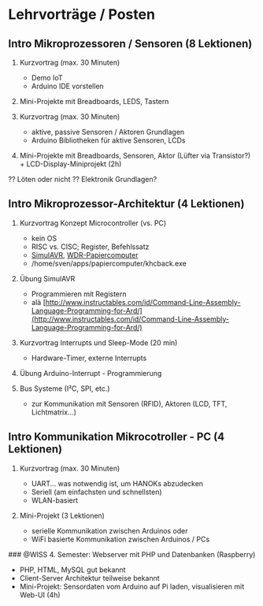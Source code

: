 # Lehrvorträge / Posten

## Intro Mikroprozessoren / Sensoren (8 Lektionen)

1. Kurzvortrag (max. 30 Minuten)
    - Demo IoT
    - Arduino IDE vorstellen
2. Mini-Projekte mit Breadboards, LEDS, Tastern

3. Kurzvortrag (max. 30 Minuten)
    - aktive, passive Sensoren / Aktoren Grundlagen
    - Arduino Bibliotheken für aktive Sensoren, LCDs

4. Mini-Projekte mit Breadboards, Sensoren, Aktor (Lüfter via Transistor?) + LCD-Display-Miniprojekt (2h)

?? Löten oder nicht ?? Elektronik Grundlagen?

## Intro Mikroprozessor-Architektur (4 Lektionen)

1. Kurzvortrag Konzept Microcontroller (vs. PC)
	- kein OS
	- RISC vs. CISC; Register, Befehlssatz
	- [SimulAVR](https://www.mikrocontroller.net/articles/AVR-Simulation), 
[WDR-Papiercomputer](http://www.wolfgang-back.com/knowhow_home.php)
	- /home/sven/apps/papiercomputer/khcback.exe

2. Übung SimulAVR
	- Programmieren mit Registern
	- alà [http://www.instructables.com/id/Command-Line-Assembly-Language-Programming-for-Ard/](http://www.instructables.com/id/Command-Line-Assembly-Language-Programming-for-Ard/)

3. Kurzvortrag Interrupts und Sleep-Mode (20 min)
	- Hardware-Timer, externe Interrupts
	 
5. Übung Arduino-Interrupt - Programmierung

4. Bus Systeme (I²C, SPI, etc.)
	- zur Kommunikation mit Sensoren (RFID), Aktoren (LCD, TFT, Lichtmatrix...) 
	
## Intro Kommunikation Mikrocotroller - PC  (4 Lektionen)

1. Kurzvortrag (max. 30 Minuten)
	- UART... was notwendig ist, um HANOKs abzudecken
	- Seriell (am einfachsten und schnellsten)
	- WLAN-basiert

2. Mini-Projekt (3 Lektionen)
	- serielle Kommunikation zwischen Arduinos oder
	- WiFi basierte Kommunikation zwischen Arduinos / PCs

<div class="wiss">
### @WISS 4. Semester: Webserver mit PHP und Datenbanken (Raspberry)

- PHP, HTML, MySQL gut bekannt
- Client-Server Architektur teilweise bekannt
- Mini-Projekt: Sensordaten vom Arduino auf Pi laden, visualisieren mit Web-UI (4h)
</div>